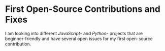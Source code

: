 # First Open-Source Contributions and Fixes
I am looking into different _JavaScript_- and _Python_- projects that are beginner-friendly and have several open issues for my first open-source contribution. 
